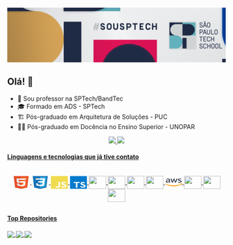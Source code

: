 [![Header](https://github.com/MatheusFerreiraMatos/MatheusFerreiraMatos/blob/main/capa.png "Header")](https://www.linkedin.com/in/matheus-matos-0644bb224/)

## Olá! 👋

- 💼 Sou professor na SPTech/BandTec
- 🎓 Formado em ADS - SPTech
- 🏗️ Pós-graduado em Arquitetura de Soluções - PUC
- 👨‍🏫 Pós-graduado em Docência no Ensino Superior - UNOPAR

<div align="center">
  <a href="https://github.com/MatheusFerreiraMatos">
  <img height="150em" src="https://github-readme-stats.vercel.app/api?username=MatheusFerreiraMatos&show_icons=true&theme=dark&include_all_commits=true&count_private=true"/>
    <img height="150em" src="https://github-readme-stats.vercel.app/api/top-langs/?username=MatheusFerreiraMatos&layout=compact&langs_count=7&theme=dark"/>  
</div>

#### Linguagens e tecnologias que já tive contato
<div align="center" style="display: inline_block"><br>
  <img align="center" height="30" width="40" src="https://raw.githubusercontent.com/devicons/devicon/master/icons/html5/html5-original.svg">
  <img align="center" height="30" width="40" src="https://raw.githubusercontent.com/devicons/devicon/master/icons/css3/css3-original.svg">
  <img align="center" height="30" width="40" src="https://raw.githubusercontent.com/devicons/devicon/master/icons/javascript/javascript-plain.svg">
  <img align="center" height="30" width="40" src="https://raw.githubusercontent.com/devicons/devicon/master/icons/typescript/typescript-plain.svg">
  <img align="center" height="30" width="40"  src="https://cdn.jsdelivr.net/gh/devicons/devicon/icons/nodejs/nodejs-original.svg" />
  <img align="center" height="30" width="40" src="https://cdn.jsdelivr.net/gh/devicons/devicon/icons/java/java-original.svg"/>         
  <img align="center" height="30" width="40" src="https://cdn.jsdelivr.net/gh/devicons/devicon/icons/docker/docker-original.svg"/>
  <img align="center" height="30" width="40"  src="https://cdn.jsdelivr.net/gh/devicons/devicon/icons/azure/azure-original.svg"/>
  <img align="center" height="30" width="40" src="https://raw.githubusercontent.com/devicons/devicon/v2.16.0/icons/amazonwebservices/amazonwebservices-original-wordmark.svg"/>
  <img align="center" height="30" width="40" src="https://cdn.jsdelivr.net/gh/devicons/devicon/icons/jest/jest-plain.svg"/>   
  <img align="center" height="30" width="40" src="https://cdn.jsdelivr.net/gh/devicons/devicon/icons/mysql/mysql-original.svg"/>
  <img align="center" height="30" width="40" src="https://cdn.jsdelivr.net/gh/devicons/devicon/icons/graphql/graphql-plain.svg" />
</div>

##

#### Top Repositories

<a href="https://github.com/BandTec/BobIA">
  <img align="center" src="https://github-readme-stats.vercel.app/api/pin/?username=BandTec&repo=BobIA&theme=buefy" style="width: 400px; height: auto;" />
</a>
<a href="https://github.com/BandTec/web-data-viz.git">
  <img align="center" src="https://github-readme-stats.vercel.app/api/pin/?username=BandTec&repo=web-data-viz&theme=buefy" style="width: 400px; height: auto;" />
</a>
<a href="https://github.com/BandTec/dat-acqu-ino.git">
  <img align="center" src="https://github-readme-stats.vercel.app/api/pin/?username=BandTec&repo=dat-acqu-ino&theme=buefy" style="width: 400px; height: auto;" />
</a>


<!--
<div align="center"> 
   <a href="https://www.linkedin.com/in/matheus-ferreira-matos-0644bb224/" target="_blank"><img src="https://img.shields.io/badge/-LinkedIn-%230077B5?style=for-the-badge&logo=linkedin&logoColor=white" target="_blank"></a> 
  <a href="https://www.instagram.com/matheusfmattos22/" target="_blank"><img src="https://img.shields.io/badge/-Instagram-%23E4405F?style=for-the-badge&logo=instagram&logoColor=white" target="_blank"></a>
  <a href = "matheus.matos2002@outlook.com"><img src="https://img.shields.io/badge/Microsoft_Outlook-0078D4?style=for-the-badge&logo=microsoft-outlook&logoColor=white" target="_blank"></a> 
  
  ![Snake animation](https://github.com/MatheusFerreiraMatos/MatheusFerreiraMatos/blob/output/github-contribution-grid-snake.svg)
</div>
-->
